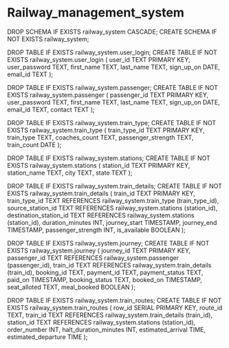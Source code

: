 # Railway_management_system
DROP SCHEMA IF EXISTS railway_system CASCADE;
CREATE SCHEMA IF NOT EXISTS railway_system;

DROP TABLE IF EXISTS railway_system.user_login;
CREATE TABLE IF NOT EXISTS railway_system.user_login (
	user_id TEXT PRIMARY KEY,
    user_password TEXT,
    first_name TEXT,
	last_name TEXT,
	sign_up_on DATE,
	email_id TEXT
);

DROP TABLE IF EXISTS railway_system.passenger;
CREATE TABLE IF NOT EXISTS railway_system.passenger (
	passenger_id TEXT PRIMARY KEY,
    user_password TEXT,
    first_name TEXT,
	last_name TEXT,
	sign_up_on DATE,
	email_id TEXT,
	contact TEXT
);

DROP TABLE IF EXISTS railway_system.train_type;
CREATE TABLE IF NOT EXISTS railway_system.train_type (
	train_type_id TEXT PRIMARY KEY,
    train_type TEXT,
    coaches_count TEXT,
	passenger_strength TEXT,
	train_count DATE
);

DROP TABLE IF EXISTS railway_system.stations;
CREATE TABLE IF NOT EXISTS railway_system.stations (
	station_id TEXT PRIMARY KEY,
    station_name TEXT,
	city TEXT,
	state TEXT
);

DROP TABLE IF EXISTS railway_system.train_details;
CREATE TABLE IF NOT EXISTS railway_system.train_details (
	train_id TEXT PRIMARY KEY,
    train_type_id TEXT REFERENCES railway_system.train_type (train_type_id),
    source_station_id TEXT REFERENCES railway_system.stations (station_id),
	destination_station_id TEXT REFERENCES railway_system.stations (station_id),
	duration_minutes INT,
	journey_start TIMESTAMP,
	journey_end TIMESTAMP,
	passenger_strength INT,
	is_available BOOLEAN
);

DROP TABLE IF EXISTS railway_system.journey;
CREATE TABLE IF NOT EXISTS railway_system.journey (
	journey_id TEXT PRIMARY KEY,
	passenger_id TEXT REFERENCES railway_system.passenger (passenger_id),
	train_id TEXT REFERENCES railway_system.train_details (train_id),
    booking_id TEXT,
	payment_id TEXT,
	payment_status TEXT,
	paid_on TIMESTAMP,
	booking_status TEXT,
	booked_on TIMESTAMP,
	seat_alloted TEXT,
	meal_booked BOOLEAN
);

DROP TABLE IF EXISTS railway_system.train_routes;
CREATE TABLE IF NOT EXISTS railway_system.train_routes (
	row_id SERIAL PRIMARY KEY,
	route_id TEXT,
	train_id TEXT REFERENCES railway_system.train_details (train_id),
    station_id TEXT REFERENCES railway_system.stations (station_id),
	order_number INT,
	halt_duration_minutes INT,
	estimated_arrival TIME,
	estimated_departure TIME
);
